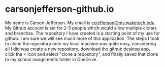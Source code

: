 # carsonjefferson-github.io
My name is Carson Jefferson.
My email is ccjefferson@my.waketech.edu.
My Github account is set for 2-5 people which would allow multiple clones and branches.
The repository I have created is a starting point of my use for github. I am sure we will see much more of this application.
The steps I took to clone the repository onto my local machine was quite easy, considering all I did was create a new repository, download the github desktop app, click the + icon and select "clone a repository", and finally saved that clone to my school assignments folder in OneDrive.
